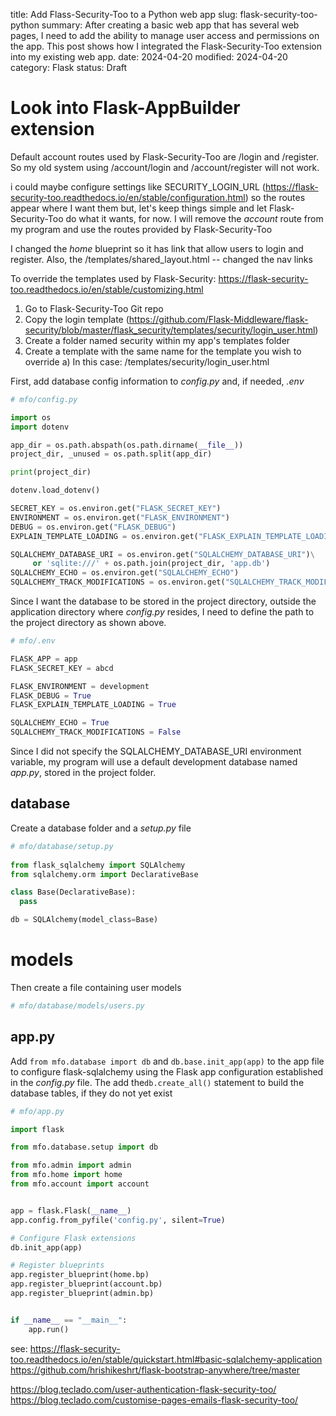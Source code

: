 title: Add Flass-Security-Too to a Python web app
slug: flask-security-too-python
summary: After creating a basic web app that has several web pages, I need to add the ability to manage user access and permissions on the app. This post shows how I integrated the Flask-Security-Too extension into my existing web app. 
date: 2024-04-20
modified: 2024-04-20
category: Flask
status: Draft

# Look into Flask-AppBuilder extension


<!--
A bit of extra CSS code to centre all images in the post
-->
<style>
img
{
    display:block; 
    float:none; 
    margin-left:auto;
    margin-right:auto;
}
</style>



Default account routes used by Flask-Security-Too are /login and /register. So my old system using /account/login and /account/register will not work.

i could maybe configure settings like SECURITY_LOGIN_URL (https://flask-security-too.readthedocs.io/en/stable/configuration.html) so the routes appear where I want them but, let's keep things simple and let Flask-Security-Too do what it wants, for now. I will remove the *account* route from my program and use the routes provided by Flask-Security-Too

I changed the *home* blueprint so it has link that allow users to login and register.
Also, the /templates/shared_layout.html -- changed the nav links


To override the templates used by Flask-Security: https://flask-security-too.readthedocs.io/en/stable/customizing.html

1) Go to Flask-Security-Too Git repo
2) Copy the login template (https://github.com/Flask-Middleware/flask-security/blob/master/flask_security/templates/security/login_user.html)
3) Create a folder named security within my app's templates folder
4) Create a template with the same name for the template you wish to override
  a) In this case: /templates/security/login_user.html





First, add database config information to *config.py* and, if needed, *.env*

```python
# mfo/config.py

import os
import dotenv

app_dir = os.path.abspath(os.path.dirname(__file__))
project_dir, _unused = os.path.split(app_dir)

print(project_dir)

dotenv.load_dotenv()

SECRET_KEY = os.environ.get("FLASK_SECRET_KEY")
ENVIRONMENT = os.environ.get("FLASK_ENVIRONMENT")
DEBUG = os.environ.get("FLASK_DEBUG")
EXPLAIN_TEMPLATE_LOADING = os.environ.get("FLASK_EXPLAIN_TEMPLATE_LOADING")

SQLALCHEMY_DATABASE_URI = os.environ.get("SQLALCHEMY_DATABASE_URI")\
     or 'sqlite:///' + os.path.join(project_dir, 'app.db')
SQLALCHEMY_ECHO = os.environ.get("SQLALCHEMY_ECHO")
SQLALCHEMY_TRACK_MODIFICATIONS = os.environ.get("SQLALCHEMY_TRACK_MODIFICATIONS")


```

Since I want the database to be stored in the project directory, outside the application directory where *config.py* resides, I need to define the path to the project directory as shown above.


```python
# mfo/.env

FLASK_APP = app
FLASK_SECRET_KEY = abcd

FLASK_ENVIRONMENT = development
FLASK_DEBUG = True
FLASK_EXPLAIN_TEMPLATE_LOADING = True

SQLALCHEMY_ECHO = True
SQLALCHEMY_TRACK_MODIFICATIONS = False
```

Since I did not specify the SQLALCHEMY_DATABASE_URI environment variable, my program will use a default development database named *app.py*, stored in the project folder.

## database

Create a database folder and a *setup.py* file

```python
# mfo/database/setup.py
 
from flask_sqlalchemy import SQLAlchemy
from sqlalchemy.orm import DeclarativeBase

class Base(DeclarativeBase):
  pass

db = SQLAlchemy(model_class=Base)
```

# models

Then create a file containing user models

```python
# mfo/database/models/users.py


```

## app.py

Add `from mfo.database import db` and `db.base.init_app(app)` to the app file to configure flask-sqlalchemy using the Flask app configuration established in the *config.py* file. The add the`db.create_all()` statement to build the database tables, if they do not yet exist

```python
# mfo/app.py

import flask

from mfo.database.setup import db

from mfo.admin import admin
from mfo.home import home
from mfo.account import account


app = flask.Flask(__name__)
app.config.from_pyfile('config.py', silent=True)

# Configure Flask extensions
db.init_app(app)

# Register blueprints
app.register_blueprint(home.bp)
app.register_blueprint(account.bp)
app.register_blueprint(admin.bp)


if __name__ == "__main__":
    app.run()
```



see:
https://flask-security-too.readthedocs.io/en/stable/quickstart.html#basic-sqlalchemy-application
https://github.com/hrishikeshrt/flask-bootstrap-anywhere/tree/master

https://blog.teclado.com/user-authentication-flask-security-too/
https://blog.teclado.com/customise-pages-emails-flask-security-too/